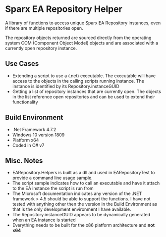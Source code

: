 # Sparx EA Repository Helper

A library of functions to access unique Sparx EA Repository instances, even if there are multiple repositories open.

The repository objects returned are sourced directly from the operating system COM (Component Object Model) objects and are associated with a currently open repository instance.

## Use Cases

- Extending a script to use a (.net) executable. The executable will have access to the objects in the calling scripts running instance. The instance is identified by its Repository.instanceGUID
- Getting a list of repository instances that are currently open. The objects in the list reference open repositories and can be used to extend their functionality

## Build Environment

- .Net Framework 4.7.2
- Windows 10 version 1809
- Platform x64
- Coded in C# v7

## Misc. Notes

- EARepository.Helpers is built as a dll and used in EARepositoryTest to provide a command line usage sample.
- The script sample indicates how to call an executable and have it attach to the EA instance the script is run from
- The Microsoft documentation indicates any version of the .NET framework > 4.5 should be able to support the functions.  I have not tested with anything other then the version in the Build Environment as that is the only development environment I have available.
- The Repository.instanceGUID appears to be dynamically generated when an EA instance is started
- Everything needs to be built for the x86 platform architecture and **not x64**
